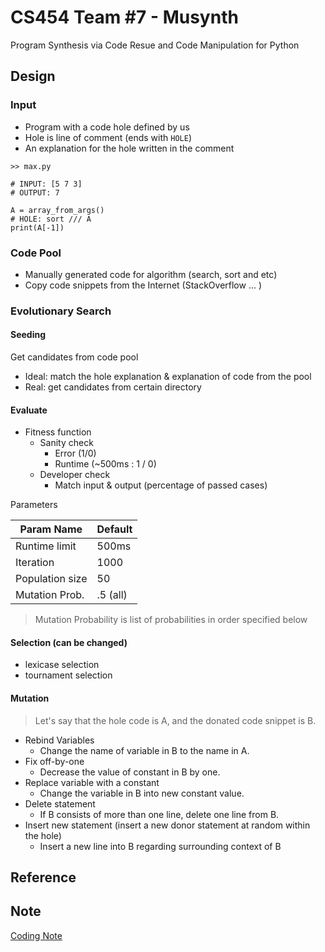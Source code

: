 # CS454 Team \#7 - Musynth

Program Synthesis via Code Resue and Code Manipulation for Python

## Design

### Input
- Program with a code hole defined by us
- Hole is line of comment (ends with ```HOLE```)
- An explanation for the hole written in the comment
```
>> max.py

# INPUT: [5 7 3]
# OUTPUT: 7

A = array_from_args()
# HOLE: sort /// A
print(A[-1])
```

### Code Pool

- Manually generated code for algorithm (search, sort and etc)
- Copy code snippets from the Internet (StackOverflow ... )

### Evolutionary Search

#### Seeding
Get candidates from code pool
- Ideal: match the hole explanation & explanation of code from the pool
- Real: get candidates from certain directory

#### Evaluate
- Fitness function
  - Sanity check
    - Error (1/0)
    - Runtime (~500ms : 1 / 0)
  - Developer check
    - Match input & output (percentage of passed cases)

Parameters

| Param Name       | Default          | 
| ------------- |-------------| 
| Runtime limit     | 500ms |
| Iteration | 1000 |
| Population size  | 50 |
| Mutation Prob. | .5 (all) |
> Mutation Probability is list of probabilities in order specified below

#### Selection (can be changed)
- lexicase selection
- tournament selection

#### Mutation
> Let's say that the hole code is A, and the donated code snippet is B.

- Rebind Variables
  - Change the name of variable in B to the name in A.
- Fix off-by-one
  - Decrease the value of constant in B by one.
- Replace variable with a constant
  - Change the variable in B into new constant value.
- Delete statement
  - If B consists of more than one line, delete one line from B.
- Insert new statement (insert a new donor statement at random within the hole)
  - Insert a new line into B regarding surrounding context of B

## Reference

## Note
[Coding Note](https://docs.google.com/document/d/1hLi2X2IPnlgibq43QuFGgWyoxq_AYgm_SaxbF97RMJI/edit?usp=sharing)
